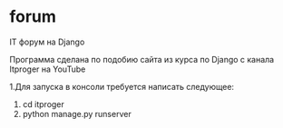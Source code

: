 # forum
IT форум на Django

Программа сделана по подобию cайта из курса по Django с канала Itproger на YouTube

1.Для запуска в консоли требуется написать следующее: 
1) cd itproger
2) python manage.py runserver
